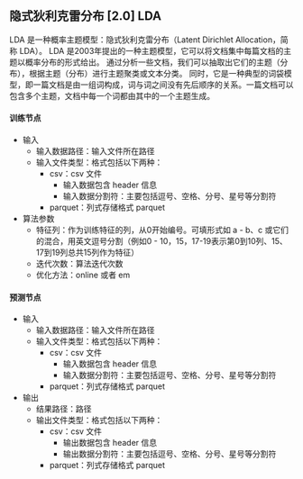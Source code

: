 ## 隐式狄利克雷分布 [2.0] LDA
LDA 是一种概率主题模型：隐式狄利克雷分布（Latent Dirichlet Allocation，简称 LDA）。
LDA 是2003年提出的一种主题模型，它可以将文档集中每篇文档的主题以概率分布的形式给出。 通过分析一些文档，我们可以抽取出它们的主题（分布），根据主题（分布）进行主题聚类或文本分类。
同时，它是一种典型的词袋模型，即一篇文档是由一组词构成，词与词之间没有先后顺序的关系。一篇文档可以包含多个主题，文档中每一个词都由其中的一个主题生成。

#### 训练节点
  - 输入
    - 输入数据路径：输入文件所在路径
    - 输入文件类型：格式包括以下两种：
      - csv：csv 文件
        - 输入数据包含 header 信息
        - 输入数据分割符：主要包括逗号、空格、分号、星号等分割符
      - parquet：列式存储格式 parquet
  - 算法参数
    - 特征列：作为训练特征的列，从0开始编号。可填形式如 a - b、c 或它们的混合，用英文逗号分割（例如0 - 10，15，17-19表示第0到10列、15、17到19列总共15列作为特征）
    - 迭代次数：算法迭代次数
    - 优化方法：online 或者 em

#### 预测节点
  - 输入
    - 输入数据路径：输入文件所在路径
    - 输入文件类型：格式包括以下两种：
      - csv：csv 文件
        - 输入数据包含 header 信息
        - 输入数据分割符：主要包括逗号、空格、分号、星号等分割符
      - parquet：列式存储格式 parquet
  - 输出
    - 结果路径：路径
    - 输出文件类型：格式包括以下两种：
      - csv：csv 文件
        - 输出数据包含 header 信息
        - 输出数据分割符：主要包括逗号、空格、分号、星号等分割符
      - parquet：列式存储格式 parquet

